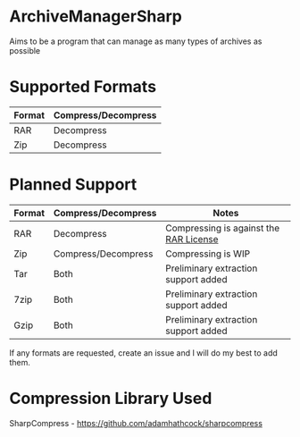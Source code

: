 # ArchiveManagerSharp
Aims to be a program that can manage as many types of archives as possible

# Supported Formats

| Format | Compress/Decompress |
| ------ | ------------------- |
| RAR | Decompress |
| Zip | Decompress |

# Planned Support

| Format | Compress/Decompress | Notes |
| ------ | ------------------- | ----- |
| RAR | Decompress | Compressing is against the [RAR License](http://www.rarlab.com/license.htm) |
| Zip | Compress/Decompress | Compressing is WIP |
| Tar | Both | Preliminary extraction support added |
| 7zip | Both | Preliminary extraction support added |
| Gzip | Both | Preliminary extraction support added |

If any formats are requested, create an issue and I will do my best to add them.

# Compression Library Used

SharpCompress - https://github.com/adamhathcock/sharpcompress
